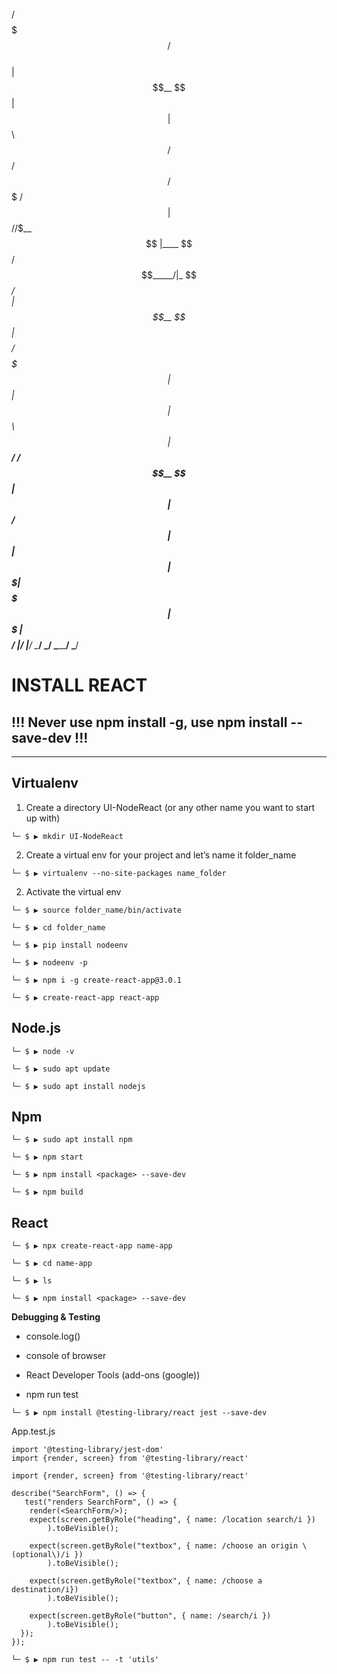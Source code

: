 
 /$$$$$$$                                  /$$    
| $$__  $$                                | $$    
| $$  \ $$  /$$$$$$   /$$$$$$   /$$$$$$$ /$$$$$$  
| $$$$$$$/ /$$__  $$ |____  $$ /$$_____/|_  $$_/  
| $$__  $$| $$$$$$$$  /$$$$$$$| $$        | $$    
| $$  \ $$| $$_____/ /$$__  $$| $$        | $$ /$$
| $$  | $$|  $$$$$$$|  $$$$$$$|  $$$$$$$  |  $$$$/
|__/  |__/ \_______/ \_______/ \_______/   \___/  
                                                  
                                                  


# INSTALL REACT


## !!! Never use npm install -g, use npm install --save-dev !!!

---

## Virtualenv

1. Create a directory UI-NodeReact (or any other name you want to start up with)

`└─ $ ▶ mkdir UI-NodeReact`

2. Create a virtual env for your project and let’s name it folder_name

`└─ $ ▶ virtualenv --no-site-packages name_folder`

2. Activate the virtual env

`└─ $ ▶ source folder_name/bin/activate`

`└─ $ ▶ cd folder_name`

`└─ $ ▶ pip install nodeenv`

`└─ $ ▶ nodeenv -p`

`└─ $ ▶ npm i -g create-react-app@3.0.1`

`└─ $ ▶ create-react-app react-app`


## Node.js

`└─ $ ▶ node -v`

`└─ $ ▶ sudo apt update`

`└─ $ ▶ sudo apt install nodejs`


## Npm

`└─ $ ▶ sudo apt install npm`

`└─ $ ▶ npm start`

`└─ $ ▶ npm install <package> --save-dev`

`└─ $ ▶ npm build`


## React

`└─ $ ▶ npx create-react-app name-app`

`└─ $ ▶ cd name-app`

`└─ $ ▶ ls`

`└─ $ ▶ npm install <package> --save-dev`


**Debugging & Testing**

- console.log()

- console of browser

- React Developer Tools (add-ons (google))

- npm run test


`└─ $ ▶ npm install @testing-library/react jest --save-dev`

App.test.js

```
import '@testing-library/jest-dom'
import {render, screen} from '@testing-library/react'
```

```
import {render, screen} from '@testing-library/react'

describe("SearchForm", () => {
   test("renders SearchForm", () => {
    render(<SearchForm/>);
    expect(screen.getByRole("heading", { name: /location search/i })
        ).toBeVisible();
        
    expect(screen.getByRole("textbox", { name: /choose an origin \(optional\)/i })
        ).toBeVisible();

    expect(screen.getByRole("textbox", { name: /choose a destination/i})
        ).toBeVisible();
        
    expect(screen.getByRole("button", { name: /search/i })
        ).toBeVisible();
  });
});
```

`└─ $ ▶ npm run test -- -t 'utils'`
